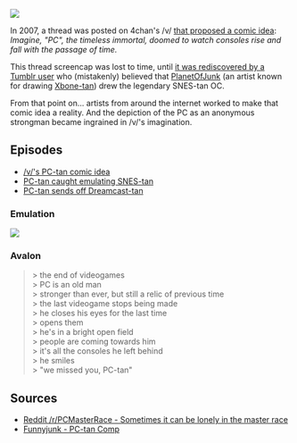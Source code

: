 ![](https://static.fjcdn.com/pictures/Pc_7d85c2_5371662.png)

In 2007, a thread was posted on 4chan's /v/ [that proposed a comic idea](http://i.imgur.com/bjao8iF.png): _Imagine, "PC", the timeless immortal, doomed to watch consoles rise and fall with the passage of time._

This thread screencap was lost to time, until [it was rediscovered by a Tumblr user](http://planetofjunk.tumblr.com/post/91107928083/you-did-this-you-started-this-all) who (mistakenly) believed that [PlanetOfJunk](http://planetofjunk.tumblr.com/) (an artist known for drawing [Xbone-tan](http://imgur.com/a/PdSva)) drew the legendary SNES-tan OC.

From that point on... artists from around the internet worked to make that comic idea a reality. And the depiction of the PC as an anonymous strongman became ingrained in /v/'s imagination.

## Episodes

* [/v/'s PC-tan comic idea](http://i.imgur.com/bjao8iF.png)
* [PC-tan caught emulating SNES-tan](http://planetofjunk.tumblr.com/post/91107928083/you-did-this-you-started-this-all)
* [PC-tan sends off Dreamcast-tan](http://i.imgur.com/l86E4nb.jpg)

### Emulation

[![](http://i.imgur.com/skuiewb.png)](http://i.imgur.com/skuiewb.png)

### Avalon

> \> the end of videogames    
> \> PC is an old man    
> \> stronger than ever, but still a relic of previous time    
> \> the last videogame stops being made    
> \> he closes his eyes for the last time    
> \> opens them    
> \> he's in a bright open field    
> \> people are coming towards him    
> \> it's all the consoles he left behind    
> \> he smiles    
> \> "we missed you, PC-tan"  

## Sources

* [Reddit /r/PCMasterRace - Sometimes it can be lonely in the master race](http://www.reddit.com/r/pcmasterrace/comments/2ut3oj/sometimes_it_can_be_lonely_in_the_master_race/)
* [Funnyjunk - PC-tan Comp](https://www.funnyjunk.com/Pc+tan+comp/funny-pictures/5372106/)